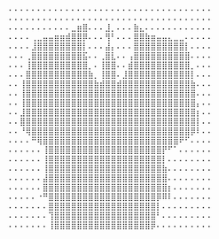 ⠄⠄⠄⠄⠄⠄⠄⠄⠄⠄⠄⠄⠄⠄⠄⠄⠄⠄⠄⠄⠄⠄⠄⠄⠄⠄⠄⠄⠄⠄⠄⠄⠄⠄⠄⠄
⠄⠄⠄⠄⠄⠄⠄⠄⠄⠄⠄⠄⠄⠄⠄⠄⠄⠄⠄⠄⠄⠄⠄⠄⠄⠄⠄⠄⠄⠄⠄⠄⠄⠄⠄⠄
⠄⠄⠄⠄⠄⠄⠄⠄⠄⠄⠄⣀⣶⣿⠄⠄⠄⣸⡀⠄⠄⠄⣷⣄⠄⠄⠄⠄⠄⠄⠄⠄⠄⠄⠄⠄
⠄⠄⠄⠄⢀⣀⣤⣤⣶⣶⣾⣿⣿⡿⠄⠄⠄⢻⠃⠄⠄⠄⣿⣿⣷⣶⣤⣤⣄⣀⣀⠄⠄⠄⠄⠄
⠄⠄⠄⠄⣸⣿⣿⣿⣿⣿⣿⣿⣿⡇⠄⠄⠄⣼⡄⠄⠄⠄⣿⣿⣿⣿⣿⣿⣿⣿⣿⡇⠄⠄⠄⠄
⠄⠄⠄⢀⣿⣿⣿⣿⣿⣿⣿⣿⣿⣯⠄⠄⢀⣿⣇⠄⠄⢠⣿⣿⣿⣿⣿⣿⣿⣿⣿⣿⠄⠄⠄⠄
⠄⠄⠄⢸⣿⣿⣿⣿⣿⣿⣿⣿⣿⣿⡀⠄⢸⣿⣿⠄⠄⣾⣿⣿⣿⣿⣿⣿⣿⣿⣿⣿⡀⠄⠄⠄
⠄⠄⠄⣿⣿⣿⣿⣿⣿⣿⣿⣿⣿⣿⣷⡀⢸⣿⣿⠄⣸⣿⣿⣿⣿⣿⣿⣿⣿⣿⣿⣿⡇⠄⠄⠄
⠄⠄⢸⣿⣿⣿⣿⣿⣿⣿⣿⣿⣿⣿⣿⣷⣾⣿⣿⣾⣿⣿⣿⣿⣿⣿⣿⣿⣿⣿⣿⣿⣷⠄⠄⠄
⠄⠄⢸⣿⣿⣿⣿⣿⣿⣿⣿⣿⣿⣿⣿⣿⣿⣿⣿⣿⣿⣿⣿⣿⣿⣿⣿⣿⣿⣿⣿⣿⣿⠄⠄⠄
⠄⠄⢸⣿⣿⣿⣿⣿⣿⣿⣿⣿⣿⣿⣿⣿⣿⣿⣿⣿⣿⣿⣿⣿⣿⣿⣿⣿⣿⣿⣿⣿⣿⡄⠄⠄
⠄⠄⣸⣿⣿⣿⣿⣿⣿⣿⣿⣿⣿⣿⣿⣿⣿⣿⣿⣿⣿⣿⣿⣿⣿⣿⣿⣿⣿⣿⣿⣿⣿⡆⠄⠄
⠄⠄⣿⣿⣿⣿⣿⣿⣿⣿⣿⣿⣿⣿⣿⣿⣿⣿⣿⣿⣿⣿⣿⣿⣿⣿⣿⣿⣿⣿⣿⣿⣿⡇⠄⠄
⠄⠄⠘⢿⣿⣿⣿⣿⣿⣿⣿⣿⣿⣿⣿⣿⣿⣿⣿⣿⣿⣿⣿⣿⣿⣿⣿⣿⣿⣿⣿⣿⡿⠇⠄⠄
⠄⠄⠄⠄⠛⢿⣿⣿⣿⣿⣿⣿⣿⣿⣿⣿⣿⣿⣿⣿⣿⣿⣿⣿⣿⣿⣿⣿⣿⣿⠟⠋⠄⠄⠄⠄
⠄⠄⠄⠄⠄⠄⢸⣿⣿⣿⣿⣿⣿⣿⣿⣿⣿⣿⣿⣿⣿⣿⣿⣿⣿⣿⣿⡟⠋⠁⠄⠄⠄⠄⠄⠄
⠄⠄⠄⠄⠄⠄⢸⣿⣿⣿⣿⣿⣿⣿⣿⣿⣿⣿⣿⣿⣿⣿⣿⣿⣿⣿⣿⡇⠄⠄⠄⠄⠄⠄⠄⠄
⠄⠄⠄⠄⠄⠄⢸⣿⣿⣿⣿⣿⣿⣿⣿⣿⣿⣿⣿⣿⣿⣿⣿⣿⣿⣿⣿⣷⠄⠄⠄⠄⠄⠄⠄⠄
⠄⠄⠄⠄⠄⠄⣼⣿⣿⣿⣿⣿⣿⣿⣿⣿⣿⣿⣿⣿⣿⣿⣿⣿⣿⣿⣿⣿⠄⠄⠄⠄⠄⠄⠄⠄
⠄⠄⠄⠄⠄⠄⣿⣿⣿⣿⣿⣿⣿⣿⣿⣿⣿⣿⣿⣿⣿⣿⣿⣿⣿⣿⣿⣿⡆⠄⠄⠄⠄⠄⠄⠄
⠄⠄⠄⠄⠄⠐⠛⣿⣿⣿⣿⣿⣿⣿⣿⣿⣿⣿⣿⣿⣿⣿⣿⣿⣿⣿⡿⠿⠇⠄⠄⠄⠄⠄⠄⠄
⠄⠄⠄⠄⠄⠄⠄⣿⣿⣿⣿⣿⣿⣿⣿⣿⣿⣿⣿⣿⣿⣿⣿⣿⣿⣿⡇⠄⠄⠄⠄⠄⠄⠄⠄⠄
⠄⠄⠄⠄⠄⠄⠄⢹⣿⣿⣿⣿⣿⣿⣿⣿⣿⣿⣿⣿⣿⣿⣿⣿⣿⣿⠃⠄⠄⠄⠄⠄⠄⠄⠄⠄
⠄⠄⠄⠄⠄⠄⠄⢸⣿⣿⣿⣿⣿⣿⣿⣿⣿⣿⣿⣿⣿⣿⣿⣿⣿⡿⠄⠄⠄⠄⠄⠄⠄⠄⠄⠄

<!--
**jasonycw/jasonycw** is a ✨ _special_ ✨ repository because its `README.md` (this file) appears on your GitHub profile.

Here are some ideas to get you started:

- 🔭 I’m currently working on ...
- 🌱 I’m currently learning ...
- 👯 I’m looking to collaborate on ...
- 🤔 I’m looking for help with ...
- 💬 Ask me about ...
- 📫 How to reach me: ...
- 😄 Pronouns: ...
- ⚡ Fun fact: ...
-->
